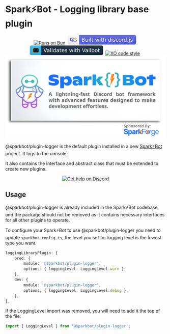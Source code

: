 # Spark⚡️Bot - Logging library base plugin

<div align="center">
    <a href="https://bun.sh"><img alt="Runs on Bun" src="https://img.shields.io/badge/Runs%20on%20Bun-%23E37AB4?style=flat&logo=bun&logoColor=%23F9F1E1&logoSize=auto&labelColor=%232F2F2F" height=30></a>&nbsp;
    <a href="https://discord.js.org"><img alt=" Built with discord.js" src="https://github.com/SparkBotDev/.github/raw/main/assets/images/discordjs-badge.svg" height=30></a>&nbsp;
    <a href="https://valibot.dev"><img alt="Validates with Valibot" src="https://github.com/SparkBotDev/.github/raw/main/assets/images/valibot-badge.svg" height=30></a>&nbsp;
    <a href="https://github.com/xojs/xo"><img alt="XO code style" src="https://shields.io/badge/code_style-5ed9c7?logo=xo&labelColor=gray" height=30></a>&nbsp;
</div>
<div align="center">
    <img src="https://github.com/SparkBotDev/.github/raw/main/assets/images/readme-banner.png" alt="">
</div>

@sparkbot/plugin-logger is the default plugin installed in a new [Spark⚡️Bot](https://github.com/SparkBotDev/SparkBot) project. It logs to the console.

It also contains the interface and abstract class that must be extended to create new plugins.

<div align="center">
    <a href="https://discord.gg/J3FYK8VmrA"><img alt="Get help on Discord" src="https://img.shields.io/discord/1250847505566929037?logo=discord&logoColor=white&label=Get%20Help&labelColor=%235761E1&color=%2350545B" height=30></a>
</div>

## Usage

@sparkbot/plugin-logger is already included in the Spark⚡️Bot codebase, and the package should not be removed as it contains necessary interfaces for all other plugins to operate.

To configure your Spark⚡️Bot to use @sparkbot/plugin-logger you need to update `sparkbot.config.ts`, the level you set for logging level is the lowest type you want.

```ts
loggingLibraryPlugin: {
	prod: {
		module: '@sparkbot/plugin-logger',
		options: { loggingLevel: LoggingLevel.warn },
	},
	dev: {
		module: '@sparkbot/plugin-logger',
		options: { loggingLevel: LoggingLevel.debug },
	},
},
```

If the LoggingLevel import was removed, you will need to add it the top of the file:

```ts
import { LoggingLevel } from '@sparkbot/plugin-logger';
```
